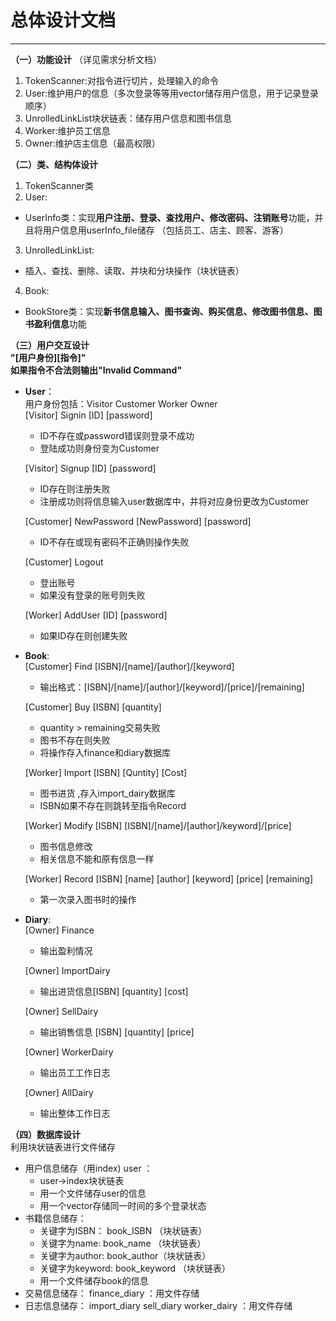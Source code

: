 # 总体设计文档
*** 
**（一）功能设计**  （详见需求分析文档）
1. TokenScanner:对指令进行切片，处理输入的命令 
2. User:维护用户的信息（多次登录等等用vector储存用户信息，用于记录登录顺序）
3. UnrolledLinkList块状链表：储存用户信息和图书信息
4. Worker:维护员工信息
5. Owner:维护店主信息（最高权限）

**（二）类、结构体设计**  
1. TokenScanner类  
2. User:  
* UserInfo类：实现**用户注册、登录、查找用户、修改密码、注销账号**功能，并且将用户信息用userInfo_file储存  （包括员工、店主、顾客、游客）
3. UnrolledLinkList:  
* 插入、查找、删除、读取、并块和分块操作（块状链表）  
4. Book:  
* BookStore类：实现**新书信息输入、图书查询、购买信息、修改图书信息、图书盈利信息**功能  

**（三）用户交互设计**   
**"[用户身份][指令]"**  
**如果指令不合法则输出"Invalid Command"**
* **User**：  
  用户身份包括：Visitor Customer Worker Owner  
  [Visitor]  Signin  [ID] [password]    
   * ID不存在或password错误则登录不成功   
   * 登陆成功则身份变为Customer  

   [Visitor]  Signup [ID] [password]  
   * ID存在则注册失败   
   * 注册成功则将信息输入user数据库中，并将对应身份更改为Customer

  [Customer]  NewPassword  [NewPassword] [password]  
   * ID不存在或现有密码不正确则操作失败  

  [Customer] Logout  
   * 登出账号  
   * 如果没有登录的账号则失败  

  [Worker] AddUser [ID] [password]  
   * 如果ID存在则创建失败  

* **Book**:   
  [Customer] Find [ISBN]/[name]/[author]/[keyword]  
   * 输出格式：[ISBN]/[name]/[author]/[keyword]/[price]/[remaining]  

  [Customer] Buy [ISBN] [quantity]  
   * quantity > remaining交易失败  
   * 图书不存在则失败  
   * 将操作存入finance和diary数据库
  
  [Worker] Import [ISBN] [Quntity] [Cost]  
   * 图书进货 ,存入import_dairy数据库
   * ISBN如果不存在则跳转至指令Record

  [Worker] Modify [ISBN] [ISBN]/[name]/[author]/keyword]/[price]  
   * 图书信息修改  
   * 相关信息不能和原有信息一样  
 
  [Worker] Record [ISBN] [name] [author] [keyword] [price] [remaining]  
   * 第一次录入图书时的操作

* **Diary**:  
  [Owner] Finance  
   * 输出盈利情况  

  [Owner] ImportDairy  
   * 输出进货信息[ISBN] [quantity] [cost] 
  
  [Owner] SellDairy  
   * 输出销售信息 [ISBN] [quantity] [price]  

  [Owner] WorkerDairy
   * 输出员工工作日志  

  [Owner] AllDairy  
   * 输出整体工作日志
  

**（四）数据库设计**  
利用块状链表进行文件储存  
* 用户信息储存（用index) user ：
   * user->index块状链表  
   * 用一个文件储存user的信息  
   * 用一个vector存储同一时间的多个登录状态
* 书籍信息储存：  
   * 关键字为ISBN： book_ISBN  （块状链表）
   * 关键字为name:  book_name  （块状链表）
   * 关键字为author: book_author（块状链表）
   * 关键字为keyword: book_keyword  （块状链表）  
   * 用一个文件储存book的信息
* 交易信息储存： finance_diary ：用文件存储
* 日志信息储存： import_diary sell_diary worker_dairy ：用文件存储
